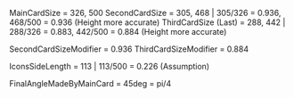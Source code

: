 MainCardSize = 326, 500
SecondCardSize = 305, 468 | 305/326 = 0.936, 468/500 = 0.936 (Height more accurate)
ThirdCardSize (Last) = 288, 442 | 288/326 = 0.883, 442/500 = 0.884 (Height more accurate)

SecondCardSizeModifier = 0.936
ThirdCardSizeModifier = 0.884

IconsSideLength = 113 | 113/500 = 0.226 (Assumption)

FinalAngleMadeByMainCard = 45deg = pi/4
